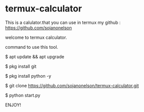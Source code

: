 # termux-calculator
This is a calulator.that you can use in termux
my github : https://github.com/sojanonelson


welcome to termux calculator.

command to use this tool.

$ apt update && apt upgrade

$ pkg install git

$ pkg install python -y

$ git clone https://github.com/sojanonelson/termux-calculator.git

$ python start.py

ENJOY!

                                                                                                                                                  
                                                                                                                                                  
                                                                                                                                                  
                                                                                                                                                  
                                                                                                                                                  
                                                                                                                                                  
